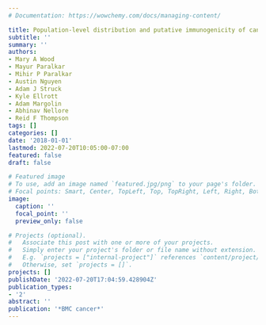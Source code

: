 ```yaml
---
# Documentation: https://wowchemy.com/docs/managing-content/

title: Population-level distribution and putative immunogenicity of cancer neoepitopes
subtitle: ''
summary: ''
authors:
- Mary A Wood
- Mayur Paralkar
- Mihir P Paralkar
- Austin Nguyen
- Adam J Struck
- Kyle Ellrott
- Adam Margolin
- Abhinav Nellore
- Reid F Thompson
tags: []
categories: []
date: '2018-01-01'
lastmod: 2022-07-20T10:05:00-07:00
featured: false
draft: false

# Featured image
# To use, add an image named `featured.jpg/png` to your page's folder.
# Focal points: Smart, Center, TopLeft, Top, TopRight, Left, Right, BottomLeft, Bottom, BottomRight.
image:
  caption: ''
  focal_point: ''
  preview_only: false

# Projects (optional).
#   Associate this post with one or more of your projects.
#   Simply enter your project's folder or file name without extension.
#   E.g. `projects = ["internal-project"]` references `content/project/deep-learning/index.md`.
#   Otherwise, set `projects = []`.
projects: []
publishDate: '2022-07-20T17:04:59.428904Z'
publication_types:
- '2'
abstract: ''
publication: '*BMC cancer*'
---
```

